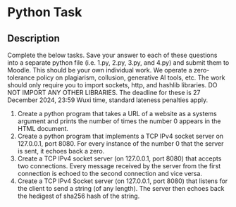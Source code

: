 # Python Task
## Description
Complete the below tasks. Save your answer to each of these questions into a separate python file (i.e. 1.py, 2.py, 3.py, and 4.py) and submit them to Moodle. This should be your own individual work. We operate a zero-tolerance policy on plagiarism, collusion, generative Al tools, etc. The work should only require you to import sockets, http, and hashlib libraries. DO NOT IMPORT ANY OTHER LIBRARIES. The deadline for these is 27 December 2024, 23:59 Wuxi time, standard lateness penalties apply.
1. Create a python program that takes a URL of a website as a systems argument and prints the number of times the number 0 appears in the HTML document.
2. Create a python program that implements a TCP IPv4 socket server on 127.0.0.1, port 8080. For every instance of the number 0 that the server is sent, it echoes back a zero.
3. Create a TCP IPv4 socket server (on 127.0.0.1, port 8080) that accepts two connections.
Every message received by the server from the first connection is echoed to the second connection and vice versa.
4. Create a TCP IPv4 Socket server (on 127.0.0.1, port 8080) that listens for the client to send a string (of any length). The server then echoes back the hedigest of sha256 hash of the string.